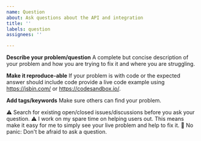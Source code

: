 ```yaml
---
name: Question
about: Ask questions about the API and integration
title: ''
labels: question
assignees: ''

---
```


**Describe your problem/question**
A complete but concise description of your problem and how you are trying to fix it and where you are struggling.

**Make it reproduce-able**
If your problem is with code or the expected answer should include code provide a live code example using https://jsbin.com/ or https://codesandbox.io/.

**Add tags/keywords**
Make sure others can find your problem.

⚠️ Search for existing open/closed issues/discussions before you ask your question.
⚠️ I work on my spare time on helping users out. This means make it easy for me to simply see your live problem and help to fix it.
🤘 No panic: Don't be afraid to ask a question.
